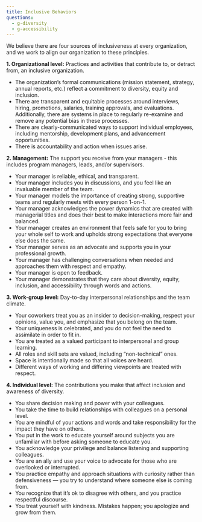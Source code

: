 ```yaml
---
title: Inclusive Behaviors
questions:
  - g-diversity
  - g-accessibility
---
```


We believe there are four sources of inclusiveness at every organization, and we
work to align our organization to these principles.

**1. Organizational level:** Practices and activities that contribute to, or
detract from, an inclusive organization.

- The organization’s formal communications (mission statement, strategy, annual
  reports, etc.) reflect a commitment to diversity, equity and inclusion.
- There are transparent and equitable processes around interviews, hiring,
  promotions, salaries, training approvals, and evaluations. Additionally, there
  are systems in place to regularly re-examine and remove any potential bias in
  these processes.
- There are clearly-communicated ways to support individual employees, including
  mentorship, development plans, and advancement opportunities.
- There is accountability and action when issues arise.

**2. Management:** The support you receive from your managers - this includes
program managers, leads, and/or supervisors.

- Your manager is reliable, ethical, and transparent.
- Your manager includes you in discussions, and you feel like an invaluable
  member of the team.
- Your manager models the importance of creating strong, supportive teams and
  regularly meets with every person 1-on-1.
- Your manager acknowledges the power dynamics that are created with managerial
  titles and does their best to make interactions more fair and balanced.
- Your manager creates an environment that feels safe for you to bring your
  whole self to work and upholds strong expectations that everyone else does the
  same.
- Your manager serves as an advocate and supports you in your professional
  growth.
- Your manager has challenging conversations when needed and approaches them
  with respect and empathy.
- Your manager is open to feedback.
- Your manager demonstrates that they care about diversity, equity, inclusion,
  and accessibility through words and actions.

**3. Work-group level:** Day-to-day interpersonal relationships and the team
climate.

- Your coworkers treat you as an insider to decision-making, respect your
  opinions, value you, and emphasize that you belong on the team.
- Your uniqueness is celebrated, and you do not feel the need to assimilate in
  order to fit in.
- You are treated as a valued participant to interpersonal and group learning.
- All roles and skill sets are valued, including “non-technical” ones.
- Space is intentionally made so that all voices are heard.
- Different ways of working and differing viewpoints are treated with respect.

**4. Individual level:** The contributions you make that affect inclusion and
awareness of diversity.

- You share decision making and power with your colleagues.
- You take the time to build relationships with colleagues on a personal level.
- You are mindful of your actions and words and take responsibility for the
  impact they have on others.
- You put in the work to educate yourself around subjects you are unfamiliar
  with before asking someone to educate you.
- You acknowledge your privilege and balance listening and supporting
  colleagues.
- You are an ally and use your voice to advocate for those who are overlooked or
  interrupted.
- You practice empathy and approach situations with curiosity rather than
  defensiveness — you try to understand where someone else is coming from.
- You recognize that it’s ok to disagree with others, and you practice
  respectful discourse.
- You treat yourself with kindness. Mistakes happen; you apologize and grow from
  them.
